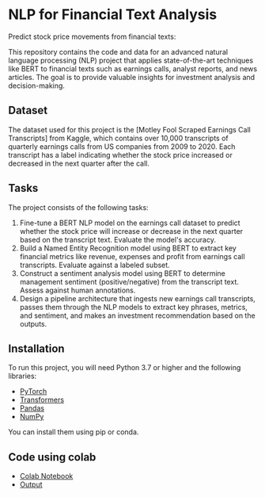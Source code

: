 # NLP for Financial Text Analysis
Predict stock price movements from financial texts:

This repository contains the code and data for an advanced natural language processing (NLP) project that applies state-of-the-art techniques like BERT to financial texts such as earnings calls, analyst reports, and news articles. The goal is to provide valuable insights for investment analysis and decision-making.

## Dataset

The dataset used for this project is the [Motley Fool Scraped Earnings Call Transcripts] from Kaggle, which contains over 10,000 transcripts of quarterly earnings calls from US companies from 2009 to 2020. Each transcript has a label indicating whether the stock price increased or decreased in the next quarter after the call.

## Tasks

The project consists of the following tasks:

1. Fine-tune a BERT NLP model on the earnings call dataset to predict whether the stock price will increase or decrease in the next quarter based on the transcript text. Evaluate the model's accuracy.
2. Build a Named Entity Recognition model using BERT to extract key financial metrics like revenue, expenses and profit from earnings call transcripts. Evaluate against a labeled subset.
3. Construct a sentiment analysis model using BERT to determine management sentiment (positive/negative) from the transcript text. Assess against human annotations.
4. Design a pipeline architecture that ingests new earnings call transcripts, passes them through the NLP models to extract key phrases, metrics, and sentiment, and makes an investment recommendation based on the outputs.


## Installation

To run this project, you will need Python 3.7 or higher and the following libraries:

- [PyTorch](https://pytorch.org/)
- [Transformers](https://huggingface.co/transformers/)
- [Pandas](https://pandas.pydata.org/)
- [NumPy](https://numpy.org/)

You can install them using pip or conda.


## Code using colab

- [Colab Notebook](https://drive.google.com/file/d/1Gf63R6hXzLS51IKw-jut9LcGEGqp-ilN/view?usp=drive_link)
- [Output](https://drive.google.com/file/d/1VDLTwTbBoNssjnyp2plkzPODnX6XFUSl/view?usp=sharing)
